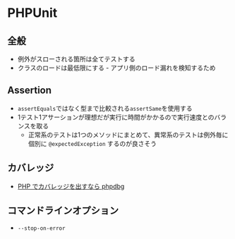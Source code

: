 # PHPUnit

## 全般
* 例外がスローされる箇所は全てテストする
* クラスのロードは最低限にする - アプリ側のロード漏れを検知するため

## Assertion

* `assertEquals`ではなく型まで比較される`assertSame`を使用する
* 1テスト1アサーションが理想だが実行に時間がかかるので実行速度とのバランスを取る
  * 正常系のテストは1つのメソッドにまとめて、異常系のテストは例外毎に個別に `@expectedException` するのが良さそう

## カバレッジ
* [PHP でカバレッジを出すなら phpdbg](https://qiita.com/nanasess/items/f5f8483e92c76ef408ff)

## コマンドラインオプション
* `--stop-on-error`
